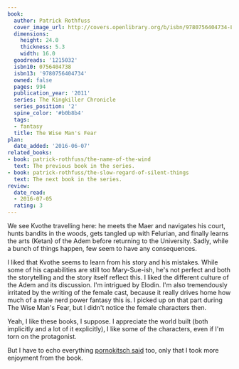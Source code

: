 ```yaml
---
book:
  author: Patrick Rothfuss
  cover_image_url: http://covers.openlibrary.org/b/isbn/9780756404734-L.jpg
  dimensions:
    height: 24.0
    thickness: 5.3
    width: 16.0
  goodreads: '1215032'
  isbn10: 0756404738
  isbn13: '9780756404734'
  owned: false
  pages: 994
  publication_year: '2011'
  series: The Kingkiller Chronicle
  series_position: '2'
  spine_color: '#b0b8b4'
  tags:
  - fantasy
  title: The Wise Man's Fear
plan:
  date_added: '2016-06-07'
related_books:
- book: patrick-rothfuss/the-name-of-the-wind
  text: The previous book in the series.
- book: patrick-rothfuss/the-slow-regard-of-silent-things
  text: The next book in the series.
review:
  date_read:
  - 2016-07-05
  rating: 3
---
```


We see Kvothe travelling here: he meets the Maer and navigates his court, hunts bandits in the woods, gets tangled up
with Felurian, and finally learns the arts (Ketan) of the Adem before returning to the University. Sadly, while a bunch
of things happen, few seem to have any consequences.

I liked that Kvothe seems to learn from his story and his mistakes. While some of his capabilities are still too
Mary-Sue-ish, he's not perfect and both the storytelling and the story itself reflect this. I
liked the different culture of the Adem and its discussion. I'm intrigued by Elodin. I'm also tremendously irritated by
the writing of the female cast, because it really drives home how much of a male nerd power fantasy this is. I picked up
on that part during The Wise Man's Fear, but I didn't notice the female characters then.

Yeah, I like these books, I suppose. I appreciate the world built (both implicitly and a lot of it explicitly), I like
some of the characters, even if I'm torn on the protagonist.

But I have to echo everything [pornokitsch
said](https://www.pornokitsch.com/2011/06/new-releases-the-wise-mans-fear-by-patrick-rothfuss.html) too, only that I
took more enjoyment from the book.
